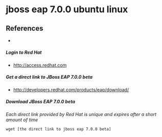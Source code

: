 # jboss eap 7.0.0 ubuntu linux

## References
* 

##### Login to Red Hat
* http://access.redhat.com

##### Get a direct link to JBoss EAP 7.0.0 beta
* http://developers.redhat.com/products/eap/download/

##### Download JBoss EAP 7.0.0 beta
*Each direct link provided by Red Hat is unique and expires after a short amount of time*
```
wget [the direct link to jboss eap 7.0.0 beta]
```
